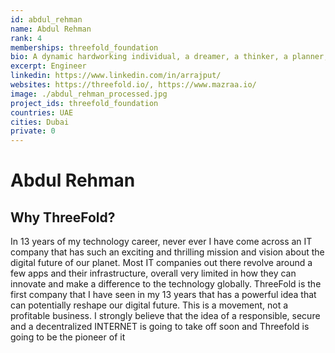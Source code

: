 ```yaml
---
id: abdul_rehman
name: Abdul Rehman
rank: 4
memberships: threefold_foundation
bio: A dynamic hardworking individual, a dreamer, a thinker, a planner, an explorer. Never an idle day! Over 8 years of industrial experience in Telecom - IT Management and opensource technologies, particularly Telecom/VoIP, Networks, IT Systems and Support, Systems Engineering and Servers Administration.
excerpt: Engineer
linkedin: https://www.linkedin.com/in/arrajput/
websites: https://threefold.io/, https://www.mazraa.io/
image: ./abdul_rehman_processed.jpg
project_ids: threefold_foundation
countries: UAE
cities: Dubai
private: 0
---
```


# Abdul Rehman

## Why ThreeFold?
In 13 years of my technology career, never ever I have come across an IT company that has such an exciting and thrilling mission and vision about the digital future of our planet. Most IT companies out there revolve around a few apps and their infrastructure, overall very limited in how they can innovate and make a difference to the technology globally. ThreeFold is the first company that I have seen in my 13 years that has a powerful idea that can potentially reshape our digital future. This is a movement, not a profitable business. I strongly believe that the idea of a responsible, secure and a decentralized INTERNET is going to take off soon and Threefold is going to be the pioneer of it

